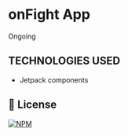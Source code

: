 # onFight App
Ongoing
## TECHNOLOGIES USED
- Jetpack components

## 📜 License
[![NPM](https://img.shields.io/github/license/JhonatanNeves/appCaixa)](https://github.com/JhonatanNeves/appCaixa/blob/master/LICENCE)
